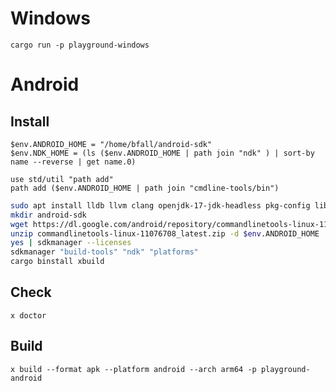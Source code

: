 # Windows
`cargo run -p playground-windows`

# Android
## Install
```nu
$env.ANDROID_HOME = "/home/bfall/android-sdk"
$env.NDK_HOME = (ls ($env.ANDROID_HOME | path join "ndk" ) | sort-by name --reverse | get name.0)

use std/util "path add"
path add ($env.ANDROID_HOME | path join "cmdline-tools/bin")
```

```bash
sudo apt install lldb llvm clang openjdk-17-jdk-headless pkg-config libssl-dev unzip build-essential android-tools-adb
mkdir android-sdk
wget https://dl.google.com/android/repository/commandlinetools-linux-11076708_latest.zip
unzip commandlinetools-linux-11076708_latest.zip -d $env.ANDROID_HOME
yes | sdkmanager --licenses
sdkmanager "build-tools" "ndk" "platforms"
cargo binstall xbuild
```

## Check
`x doctor`

## Build 
`x build --format apk --platform android --arch arm64 -p playground-android`